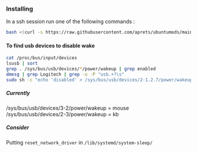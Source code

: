 ### Installing
In a ssh session run one of the following commands :

```sh
bash <(curl -s https://raw.githubusercontent.com/aprets/ubuntumods/main/oneliner.sh)
```
#### To find usb devices to disable wake
```sh
cat /proc/bus/input/devices
lsusb | sort
grep . /sys/bus/usb/devices/*/power/wakeup | grep enabled
dmesg | grep Logitech | grep -o -P "usb.+?\s"
sudo sh -c "echo 'disabled' > /sys/bus/usb/devices/2-1.2.7/power/wakeup"
```
##### Currently
/sys/bus/usb/devices/3-2/power/wakeup = mouse  
/sys/bus/usb/devices/2-3/power/wakeup = kb


##### Consider
Putting `reset_network_driver` in `/lib/systemd/system-sleep/`